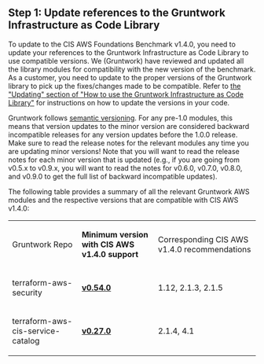 ## Step 1: Update references to the Gruntwork Infrastructure as Code Library

To update to the CIS AWS Foundations Benchmark v1.4.0, you need to update your references to the Gruntwork
Infrastructure as Code Library to use compatible versions. We (Gruntwork) have reviewed and updated all the library
modules for compatibility with the new version of the benchmark. As a customer, you need to update to
the proper versions of the Gruntwork library to pick up the fixes/changes made to be compatible. Refer to
[the
"Updating" section of "How to use the Gruntwork Infrastructure as Code Library"](https://gruntwork.io/guides/foundations/how-to-use-gruntwork-infrastructure-as-code-library/#updating) for instructions on how to update the
versions in your code.

Gruntwork follows
[semantic
versioning](https://gruntwork.io/guides/foundations/how-to-use-gruntwork-infrastructure-as-code-library/#versioning). For any pre-1.0 modules, this means that version updates to the minor version are considered backward
incompatible releases for any version updates before the 1.0.0 release. Make sure to read the release notes for the
relevant modules any time you are updating minor versions! Note that you will want to read the release notes for each
minor version that is updated (e.g., if you are going from v0.5.x to v0.9.x, you will want to read the notes for v0.6.0,
v0.7.0, v0.8.0, and v0.9.0 to get the full list of backward incompatible updates).

The following table provides a summary of all the relevant Gruntwork AWS modules and the respective versions that are
compatible with CIS AWS v1.4.0:

<table>
<colgroup>
<col />
<col />
<col />
</colgroup>
<tbody>
<tr className="odd">
<td ><p>Gruntwork Repo</p></td>
<td ><p><strong>Minimum version with CIS AWS v1.4.0 support</strong></p></td>
<td ><p>Corresponding CIS AWS v1.4.0 recommendations</p></td>
</tr>
<tr className="even">
<td ><p>terraform-aws-security</p></td>
<td ><p><strong><a href="https://github.com/gruntwork-io/terraform-aws-security/releases/tag/v0.54.0">v0.54.0</a></strong></p></td>
<td ><p>1.12, 2.1.3, 2.1.5</p></td>
</tr>
<tr className="odd">
<td ><p>terraform-aws-cis-service-catalog</p></td>
<td ><p><strong><a href="https://github.com/gruntwork-io/terraform-aws-cis-service-catalog/releases/tag/v0.27.0">v0.27.0</a></strong></p></td>
<td ><p>2.1.4, 4.1</p></td>
</tr>
</tbody>
</table>



<!-- ##DOCS-SOURCER-START
{"sourcePlugin":"Service Catalog Reference","hash":"b3ff7e85751453f69cb7f93eced02ddf"}
##DOCS-SOURCER-END -->
